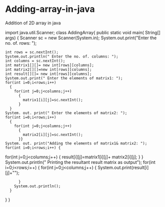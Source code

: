 # Adding-array-in-java
Addition of 2D array in java

import java.util.Scanner;
 class AddingArray{
  public static void main( String[] args)
  {
    Scanner sc = new Scanner(System.in);
    System.out.print("Enter the no. of. rows: ");
    
    int rows = sc.nextInt();
    System.out.println(" Enter the no. of. columns: ");
    int columns = sc.nextInt();
    int matrix1[][]= new int[rows][columns];
    int matrix2[][]=new int[rows][columns];
    int result[][]= new int[rows][columns];
    System.out.print(" Enter the elements of matrix1: ");
    for(int i=0;i<rows;i++) 
      {
        for(int j=0;j<columns;j++)
          {
            matrix1[i][j]=sc.nextInt();
          }
      }
    System. out. print(" Enter the elements of matrix2: ");
    for(int i=0;i<rows;i++) 
      {
        for(int j=0;j<columns;j++)
          {
            matrix2[i][j]=sc.nextInt();
          }}
    System. out. print("Adding the elements of matrix1& matrix2: ");
    for(int i=0;i<rows;i++) {
  for(int j=0;j<columns;j++)
          {
            result[i][j]=matrix1[i][j]+ matrix2[i][j];
    }
  }
    System.out.println(" Printing the resultant result matrix as output");
    for(int i=0;i<rows;i++) 
      {
        for(int j=0;j<columns;j++)
          {
            System.out.print(result[i][j]+"");
            
          }
        System.out.println();
      }
}
 }
